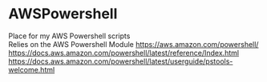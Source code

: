 # AWSPowershell
Place for my AWS Powershell scripts<br>
Relies on the AWS Powershell Module https://aws.amazon.com/powershell/<br>
https://docs.aws.amazon.com/powershell/latest/reference/Index.html<br>
https://docs.aws.amazon.com/powershell/latest/userguide/pstools-welcome.html

